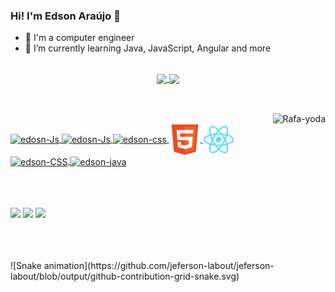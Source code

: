 ### Hi! I'm Edson Araújo 👋

- 🔭 I'm a computer engineer
- 🌱 I’m currently learning Java, JavaScript, Angular and more
<br>
 <div align="center">
  <a href="https://github.com/edson-araujo">
  <img align="center" height="150em" src="https://github-readme-stats.vercel.app/api?username=edson-araujo&show_icons=true&theme=dark&include_all_commits=true&count_private=true"/>
  <img align="center" height="150em"src="https://github-readme-stats.vercel.app/api/top-langs/?username=edson-araujo&layout=compact&langs_count=7&theme=dark"/>
</div>
  
  ##
 

  
  <br>
<img height="200em"align="right" alt="Rafa-yoda" src="https://media.giphy.com/media/Vbtc9VG51NtzT1Qnv1/giphy.gif">

<div style="display: inline_block"><br>
  <img align="center" alt="edosn-Js" height="50 width="40" src="https://user-images.githubusercontent.com/79815326/193495356-c86927b8-3db1-45a5-b98a-0e59662ef61e.png">
   <img align="center" alt="edosn-Js" height="50" width="50" src="https://user-images.githubusercontent.com/79815326/193495548-0d3a4877-afe7-449e-84ae-466145a6e437.png">
  <img align="center" alt="edson-css" height="50 width="40" src="https://icongr.am/devicon/css3-original.svg?size=112&color=currentColor">
  <img align="center" alt="edson-HTML" height="50 width="40" src="https://raw.githubusercontent.com/devicons/devicon/master/icons/html5/html5-original.svg">
  <img align="center" alt="edson-React" height="50 width="40" src="https://raw.githubusercontent.com/devicons/devicon/master/icons/react/react-original.svg">
  <img align="center" alt="edson-CSS" height="50 width="40" src="https://icongr.am/devicon/angularjs-original.svg?size=112&color=currentColor">
  <img align="center" alt="edson-java" height="50 width="40" src="https://icongr.am/devicon/java-original.svg?size=112&color=currentColor">

</div>
<br>
  <br>
  
  <br>
  
  <div> 

  <a href="https://www.instagram.com/dev.edsonaraujo/" target="_blank"><img src="https://img.shields.io/badge/-Instagram-%23E4405F?style=for-the-badge&logo=instagram&logoColor=white" target="_blank"></a>
  <a href = "mailto:edsonaraujo.dev@gmail.com"><img src="https://img.shields.io/badge/-Gmail-%23333?style=for-the-badge&logo=gmail&logoColor=white" target="_blank"></a>
  <a href="https://www.linkedin.com/in/edson-ara%C3%BAjo-863382155/" target="_blank"><img src="https://img.shields.io/badge/-LinkedIn-%230077B5?style=for-the-badge&logo=linkedin&logoColor=white" target="_blank"></a> 
 
  <br>
  
 <br>
    
 <br>
 ![Snake animation](https://github.com/jeferson-labout/jeferson-labout/blob/output/github-contribution-grid-snake.svg)
 
</div>
 

